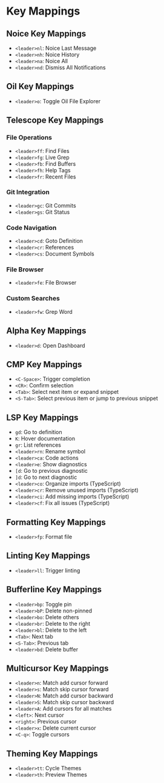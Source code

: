 # Key Mappings

## Noice Key Mappings
- `<leader>nl`: Noice Last Message
- `<leader>nh`: Noice History
- `<leader>na`: Noice All
- `<leader>nd`: Dismiss All Notifications

## Oil Key Mappings
- `<leader>o`: Toggle Oil File Explorer

## Telescope Key Mappings
### File Operations
- `<leader>ff`: Find Files
- `<leader>fg`: Live Grep
- `<leader>fb`: Find Buffers
- `<leader>fh`: Help Tags
- `<leader>fr`: Recent Files

### Git Integration
- `<leader>gc`: Git Commits
- `<leader>gs`: Git Status

### Code Navigation
- `<leader>cd`: Goto Definition
- `<leader>cr`: References
- `<leader>cs`: Document Symbols

### File Browser
- `<leader>fe`: File Browser

### Custom Searches
- `<leader>fw`: Grep Word

## Alpha Key Mappings
- `<leader>d`: Open Dashboard

## CMP Key Mappings
- `<C-Space>`: Trigger completion
- `<CR>`: Confirm selection
- `<Tab>`: Select next item or expand snippet
- `<S-Tab>`: Select previous item or jump to previous snippet

## LSP Key Mappings
- `gd`: Go to definition
- `K`: Hover documentation
- `gr`: List references
- `<leader>rn`: Rename symbol
- `<leader>ca`: Code actions
- `<leader>e`: Show diagnostics
- `[d`: Go to previous diagnostic
- `]d`: Go to next diagnostic
- `<leader>co`: Organize imports (TypeScript)
- `<leader>cr`: Remove unused imports (TypeScript)
- `<leader>ci`: Add missing imports (TypeScript)
- `<leader>cf`: Fix all issues (TypeScript)

## Formatting Key Mappings
- `<leader>fp`: Format file

## Linting Key Mappings
- `<leader>ll`: Trigger linting

## Bufferline Key Mappings
- `<leader>bp`: Toggle pin
- `<leader>bP`: Delete non-pinned
- `<leader>bo`: Delete others
- `<leader>br`: Delete to the right
- `<leader>bl`: Delete to the left
- `<Tab>`: Next tab
- `<S-Tab>`: Previous tab
- `<leader>bd`: Delete buffer

## Multicursor Key Mappings
- `<leader>n`: Match add cursor forward
- `<leader>s`: Match skip cursor forward
- `<leader>N`: Match add cursor backward
- `<leader>S`: Match skip cursor backward
- `<leader>A`: Add cursors for all matches
- `<left>`: Next cursor
- `<right>`: Previous cursor
- `<leader>x`: Delete current cursor
- `<C-q>`: Toggle cursors

## Theming Key Mappings
- `<leader>tt`: Cycle Themes
- `<leader>th`: Preview Themes
